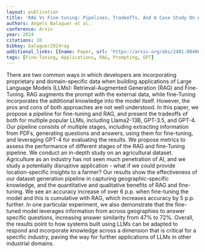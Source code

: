 ```yaml
---
layout: publication
title: 'RAG Vs Fine-tuning: Pipelines, Tradeoffs, And A Case Study On Agriculture'
authors: Angels Balaguer et al.
conference: Arxiv
year: 2024
citations: 20
bibkey: balaguer2024rag
additional_links: [{name: Paper, url: 'https://arxiv.org/abs/2401.08406'}]
tags: [Fine-Tuning, Applications, RAG, Prompting, GPT]
---
```

There are two common ways in which developers are incorporating proprietary
and domain-specific data when building applications of Large Language Models
(LLMs): Retrieval-Augmented Generation (RAG) and Fine-Tuning. RAG augments the
prompt with the external data, while fine-Tuning incorporates the additional
knowledge into the model itself. However, the pros and cons of both approaches
are not well understood. In this paper, we propose a pipeline for fine-tuning
and RAG, and present the tradeoffs of both for multiple popular LLMs, including
Llama2-13B, GPT-3.5, and GPT-4. Our pipeline consists of multiple stages,
including extracting information from PDFs, generating questions and answers,
using them for fine-tuning, and leveraging GPT-4 for evaluating the results. We
propose metrics to assess the performance of different stages of the RAG and
fine-Tuning pipeline. We conduct an in-depth study on an agricultural dataset.
Agriculture as an industry has not seen much penetration of AI, and we study a
potentially disruptive application - what if we could provide location-specific
insights to a farmer? Our results show the effectiveness of our dataset
generation pipeline in capturing geographic-specific knowledge, and the
quantitative and qualitative benefits of RAG and fine-tuning. We see an
accuracy increase of over 6 p.p. when fine-tuning the model and this is
cumulative with RAG, which increases accuracy by 5 p.p. further. In one
particular experiment, we also demonstrate that the fine-tuned model leverages
information from across geographies to answer specific questions, increasing
answer similarity from 47% to 72%. Overall, the results point to how systems
built using LLMs can be adapted to respond and incorporate knowledge across a
dimension that is critical for a specific industry, paving the way for further
applications of LLMs in other industrial domains.